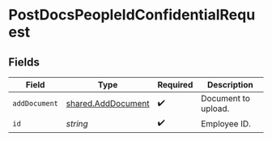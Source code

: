 # PostDocsPeopleIdConfidentialRequest


## Fields

| Field                                                    | Type                                                     | Required                                                 | Description                                              |
| -------------------------------------------------------- | -------------------------------------------------------- | -------------------------------------------------------- | -------------------------------------------------------- |
| `addDocument`                                            | [shared.AddDocument](../../models/shared/adddocument.md) | :heavy_check_mark:                                       | Document to upload.                                      |
| `id`                                                     | *string*                                                 | :heavy_check_mark:                                       | Employee ID.                                             |